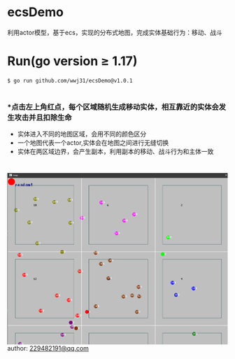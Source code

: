 # ecsDemo
利用actor模型，基于ecs，实现的分布式地图，完成实体基础行为：移动、战斗

# Run(go version ≥ 1.17)
```sh
$ go run github.com/wwj31/ecsDemo@v1.0.1
```

#
### *点击左上角红点，每个区域随机生成移动实体，相互靠近的实体会发生攻击并且扣除生命

- 实体进入不同的地图区域，会用不同的颜色区分
- 一个地图代表一个actor,实体会在地图之间进行无缝切换
- 实体在两区域边界，会产生副本，利用副本的移动、战斗行为和主体一致
# <img align="right" src="https://github.com/wwj31/ecsDemo/raw/master/assets/demo.jpg" alt="map Demo" title="map Demo" />


author: 229482191@qq.com